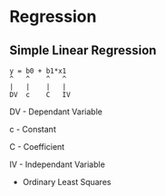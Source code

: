 # Regression

## Simple Linear Regression
	y = b0 + b1*x1
	^   ^    ^   ^
	|	|	 |	 |
	DV  c    C   IV

DV - Dependant Variable

c - Constant

C - Coefficient

IV - Independant Variable

* Ordinary Least Squares
	